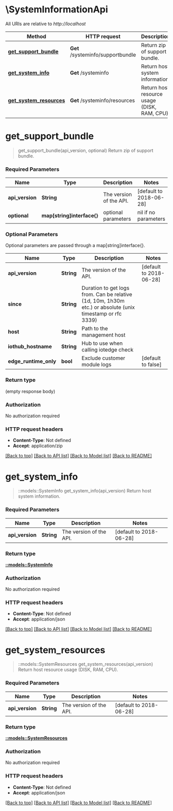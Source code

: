 # \SystemInformationApi

All URIs are relative to *http://localhost*

Method | HTTP request | Description
------------- | ------------- | -------------
[**get_support_bundle**](SystemInformationApi.md#get_support_bundle) | **Get** /systeminfo/supportbundle | Return zip of support bundle.
[**get_system_info**](SystemInformationApi.md#get_system_info) | **Get** /systeminfo | Return host system information.
[**get_system_resources**](SystemInformationApi.md#get_system_resources) | **Get** /systeminfo/resources | Return host resource usage (DISK, RAM, CPU).


# **get_support_bundle**
> get_support_bundle(api_version, optional)
Return zip of support bundle.

### Required Parameters

Name | Type | Description  | Notes
------------- | ------------- | ------------- | -------------
  **api_version** | **String**| The version of the API. | [default to 2018-06-28]
 **optional** | **map[string]interface{}** | optional parameters | nil if no parameters

### Optional Parameters
Optional parameters are passed through a map[string]interface{}.

Name | Type | Description  | Notes
------------- | ------------- | ------------- | -------------
 **api_version** | **String**| The version of the API. | [default to 2018-06-28]
 **since** | **String**| Duration to get logs from. Can be relative (1d, 10m, 1h30m etc.) or absolute (unix timestamp or rfc 3339) | 
 **host** | **String**| Path to the management host | 
 **iothub_hostname** | **String**| Hub to use when calling iotedge check | 
 **edge_runtime_only** | **bool**| Exclude customer module logs | [default to false]

### Return type

 (empty response body)

### Authorization

No authorization required

### HTTP request headers

 - **Content-Type**: Not defined
 - **Accept**: application/zip

[[Back to top]](#) [[Back to API list]](../README.md#documentation-for-api-endpoints) [[Back to Model list]](../README.md#documentation-for-models) [[Back to README]](../README.md)

# **get_system_info**
> ::models::SystemInfo get_system_info(api_version)
Return host system information.

### Required Parameters

Name | Type | Description  | Notes
------------- | ------------- | ------------- | -------------
  **api_version** | **String**| The version of the API. | [default to 2018-06-28]

### Return type

[**::models::SystemInfo**](SystemInfo.md)

### Authorization

No authorization required

### HTTP request headers

 - **Content-Type**: Not defined
 - **Accept**: application/json

[[Back to top]](#) [[Back to API list]](../README.md#documentation-for-api-endpoints) [[Back to Model list]](../README.md#documentation-for-models) [[Back to README]](../README.md)

# **get_system_resources**
> ::models::SystemResources get_system_resources(api_version)
Return host resource usage (DISK, RAM, CPU).

### Required Parameters

Name | Type | Description  | Notes
------------- | ------------- | ------------- | -------------
  **api_version** | **String**| The version of the API. | [default to 2018-06-28]

### Return type

[**::models::SystemResources**](SystemResources.md)

### Authorization

No authorization required

### HTTP request headers

 - **Content-Type**: Not defined
 - **Accept**: application/json

[[Back to top]](#) [[Back to API list]](../README.md#documentation-for-api-endpoints) [[Back to Model list]](../README.md#documentation-for-models) [[Back to README]](../README.md)

